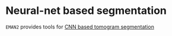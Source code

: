 # Neural-net based segmentation

`EMAN2` provides tools for [CNN based tomogram segmentation](https://blake.bcm.edu/emanwiki/EMAN2/Programs/tomoseg)